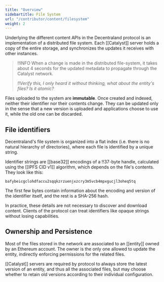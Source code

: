 ```yaml
---
title: "Overview"
sidebartitle: File System
url: "/contributor/content/filesystem"
weight: 2
---
```


Underlying the different content APIs in the Decentraland protocol is an implementation of a distributed file system. Each [[Catalyst]] server holds a copy of the entire storage, and synchronizes the updates it receives with other instances.

> !!INFO
> When a change is made in the distributed file-system, it takes about 4 seconds for the updated metadata to propagate through the Catalyst network. 
>
> _!!Verify this, I only heard it without thinking, what about the entity's files? Is it atomic?_

Files uploaded to the system are **immutable**. Once created and indexed, neither their identifier
nor their contents change. They can be updated only in the sense that a new version is uploaded and
applications choose to use it, while the old one can be discarded.

## File identifiers

Decentraland's file system is organized into a flat index (i.e. there is no natural hierarchy
of directories), where each file is identified by a unique string.

Identifier strings are [[base32]] encodings of a !!37-byte handle, calculated using the [[IPFS CID v1]] algorithm, which depends on the file's contents. They look like this:

```
bafybeicgclohdfaccu2sqqkzrzuenjxzcry3m5vcb4mpxgucjl3oheq5tq
```

The first few bytes contain information about the encoding and version of the identifier itself, and the rest is a SHA-256 hash.

In practice, these details are not necessary to discover and download content. Clients of the protocol can treat identifiers like opaque strings without losing capabilities.

## Ownership and Persistence

Most of the files stored in the network are associated to an [[entity]] owned by an Ethereum account. The owner is the only one allowed to update the entity, indirectly enforcing permissions for the related files.

[[Catalyst]] servers are required by protocol to always store the latest version of an entity, and thus all the associated files, but may choose whether to retain old versions according to their individual configuration.

